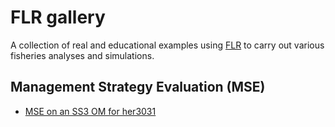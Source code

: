 # FLR gallery

A collection of real and educational examples using [FLR](https://flr-project.org) to carry out various fisheries analyses and simulations.

## Management Strategy Evaluation (MSE)

- [MSE on an SS3 OM for her3031](ss3om_mse_her3031)
